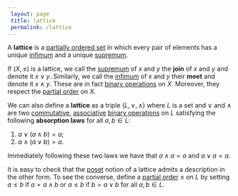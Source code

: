 ```yaml
---
 layout: page
 title: lattice
 permalink: /lattice
---
```

A **lattice** is a [partially ordered set](https://defsmath.github.io/DefsMath/partially_ordered_set) in which every pair of elements has a unique [infimum](https://defsmath.github.io/DefsMath/infimum) and a unique [supremum](https://defsmath.github.io/DefsMath/supremum). 

If $(X, \leq)$ is a lattice, we call the [supremum](https://defsmath.github.io/DefsMath/supremum) of $x$ and $y$ the **join** of $x$ and $y$ and denote it $x\lor y$. Similarly, we call the [infimum](https://defsmath.github.io/DefsMath/infimum) of $x$ and $y$ their **meet** and denote it $x\land y$. These are in fact [binary operations](https://defsmath.github.io/DefsMath/binary_operation) on $X$. Moreover, they respect the [partial order](https://defsmath.github.io/DefsMath/partially_ordered_set) on $X$.  

We can also define a **lattice** as a triple $(L, \lor,\land)$ where $L$ is a set and $\lor$ and $\land$ are two [commutative](https://defsmath.github.io/DefsMath/commutative), [associative](https://defsmath.github.io/DefsMath/associative) [binary operations](https://defsmath.github.io/DefsMath/#################binary_operations) on $L$ satisfying the following **absorption laws** for all $a,b \in L$:
1. $a\lor (a\land b) = a$;
2. $a\land (a\lor b) = a$. 

Immediately following these two laws we have that $a\land a = a$ and $a\lor a = a$. 

It is easy to check that the [poset](https://defsmath.github.io/DefsMath/######################poset) notion of a lattice admits a description in the other form. To see the converse, define a [partial order](https://defsmath.github.io/DefsMath/######################partial_order) $\leq$ on $L$ by setting $a\leq b$ if $a= a\land b$ or $a\leq b$ if $b = a\lor b$ for all $a,b\in L$. 